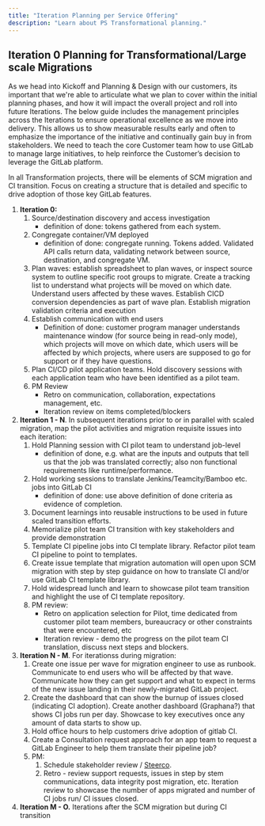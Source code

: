 ```yaml
---
title: "Iteration Planning per Service Offering"
description: "Learn about PS Transformational planning."
---
```


## Iteration 0 Planning for Transformational/Large scale Migrations

As we head into Kickoff and Planning & Design with our customers, its important that we're able to articulate what we plan to cover within the initial planning phases, and how it will impact the overall project and roll into future Iterations. The below guide includes the management principles across the Iterations to ensure operational excellence as we move into delivery. This allows us to show measurable results early and often to emphasize the importance of the initiative and continually gain buy in from stakeholders. We need to teach the core Customer team how to use GitLab to manage large initiatives, to help reinforce the Customer’s decision to leverage the GitLab platform.

In all Transformation projects, there will be elements of SCM migration and CI transition. Focus on creating a structure that is detailed and specific to drive adoption of those key GitLab features.

1. **Iteration 0:**
   1. Source/destination discovery and access investigation
      * definition of done: tokens gathered from each system.
   2. Congregate container/VM deployed
      * definition of done: congregate running. Tokens added. Validated API calls return data, validating network between source, destination, and congregate VM.
   3. Plan waves: establish spreadsheet to plan waves, or inspect source system to outline specific root groups to migrate. Create a tracking list to understand what projects will be moved on which date. Understand users affected by these waves. Establish CICD conversion dependencies as part of wave plan. Establish migration validation criteria and execution
   4. Establish communication with end users
      * Definition of done: customer program manager understands maintenance window (for source being in read-only mode), which projects will move on which date, which users will be affected by which projects, where users are supposed to go for support or if they have questions.
   5. Plan CI/CD pilot application teams. Hold discovery sessions with each application team who have been identified as a pilot team.
   6. PM Review
      * Retro on communication, collaboration, expectations management, etc.
      * Iteration review on items completed/blockers
2. **Iteration 1 - N**. In subsequent iterations prior to or in parallel with scaled migration, map the pilot activities and migration requisite issues into each iteration:
   1. Hold Planning session with CI pilot team to understand job-level
      * definition of done, e.g. what are the inputs and outputs that tell us that the job was translated correctly; also non functional requirements like runtime/performance.
   2. Hold working sessions to translate Jenkins/Teamcity/Bamboo etc. jobs into GitLab CI
      * definition of done: use above definition of done criteria as evidence of completion.
   3. Document learnings into reusable instructions to be used in future scaled transition efforts.
   4. Memorialize pilot team CI transition with key stakeholders and provide demonstration
   5. Template CI pipeline jobs into CI template library. Refactor pilot team CI pipeline to point to templates.
   6. Create issue template that migration automation will open upon SCM migration with step by step guidance on how to translate CI and/or use GitLab CI template library.
   7. Hold widespread lunch and learn to showcase pilot team transition and highlight the use of CI template repository.
   8. PM review:
      * Retro on application selection for Pilot, time dedicated from customer pilot team members, bureaucracy or other constraints that were encountered, etc
      * Iteration review - demo the progress on the pilot team CI translation, discuss next steps and blockers.
3. **Iteration N - M**. For iterationss during migration:
   1. Create one issue per wave for migration engineer to use as runbook. Communicate to end users who will be affected by that wave. Communicate how they can get support and what to expect in terms of the new issue landing in their newly-migrated GitLab project.
   2. Create the dashboard that can show the burnup of issues closed (indicating CI adoption). Create another dashboard (Graphana?) that shows CI jobs run per day. Showcase to key executives once any amount of data starts to show up.
   3. Hold office hours to help customers drive adoption of gitlab CI.
   4. Create a Consultation request approach for an app team to request a GitLab Engineer to help them translate their pipeline job?
   5. PM:
      1. Schedule stakeholder review / [Steerco](https://docs.google.com/presentation/d/1TDKOJeuzR1uy18umu6ovy30l_A986pOEatFn_7eiNbQ/edit#slide=id.g2e5469c2f0d_0_465).
      2. Retro - review support requests, issues in step by stem communications, data integrity post migration, etc. Iteration review to showcase the number of apps migrated and number of CI jobs run/ CI issues closed.
4. **Iteration M - O.** Iterations after the SCM migration but during CI transition

